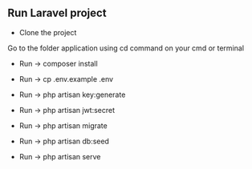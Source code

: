 ## Run Laravel project

- Clone the project

Go to the folder application using cd command on your cmd or terminal

- Run -> composer install

- Run -> cp .env.example .env

- Run -> php artisan key:generate

- Run -> php artisan jwt:secret

- Run -> php artisan migrate

- Run -> php artisan db:seed

- Run -> php artisan serve
